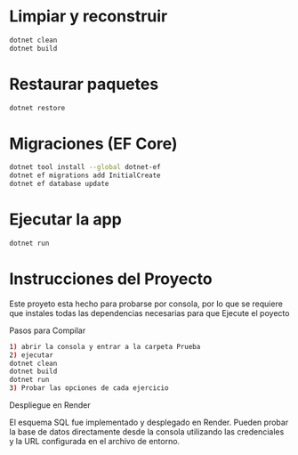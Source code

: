 
# Limpiar y reconstruir
```bash
dotnet clean
dotnet build
```
# Restaurar paquetes
```bash
dotnet restore
```
# Migraciones (EF Core)
```bash
dotnet tool install --global dotnet-ef
dotnet ef migrations add InitialCreate
dotnet ef database update
```
# Ejecutar la app
```bash
dotnet run
```
# Instrucciones del Proyecto

Este proyeto esta hecho para probarse por consola, por lo que se requiere que instales todas las dependencias necesarias para que Ejecute el poyecto

Pasos para Compilar
```bash
1) abrir la consola y entrar a la carpeta Prueba
2) ejecutar 
dotnet clean
dotnet build
dotnet run
3) Probar las opciones de cada ejercicio
```

Despliegue en Render

El esquema SQL fue implementado y desplegado en Render.
Pueden probar la base de datos directamente desde la consola utilizando las credenciales y la URL configurada en el archivo de entorno.